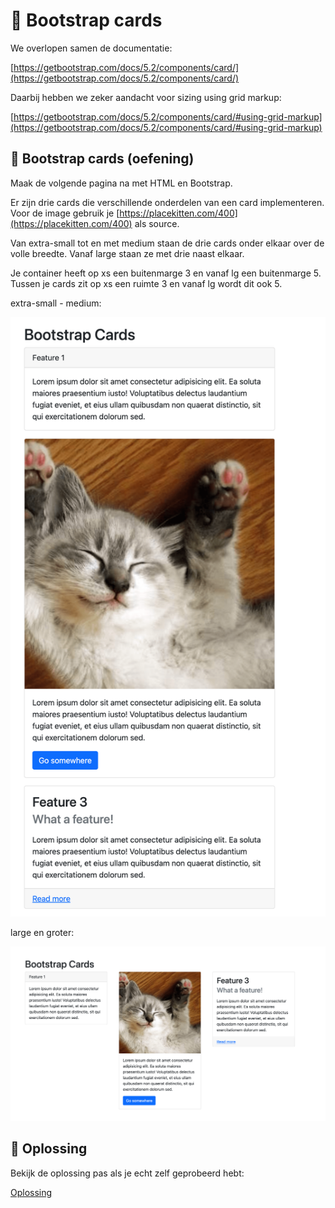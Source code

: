 # 📘 Bootstrap cards

We overlopen samen de documentatie:

[https://getbootstrap.com/docs/5.2/components/card/](https://getbootstrap.com/docs/5.2/components/card/)

Daarbij hebben we zeker aandacht voor sizing using grid markup:

[https://getbootstrap.com/docs/5.2/components/card/#using-grid-markup](https://getbootstrap.com/docs/5.2/components/card/#using-grid-markup)

## 💪 Bootstrap cards (oefening)

Maak de volgende pagina na met HTML en Bootstrap.

Er zijn drie cards die verschillende onderdelen van een card implementeren. Voor de image gebruik je [https://placekitten.com/400](https://placekitten.com/400) als source.

Van extra-small tot en met medium staan de drie cards onder elkaar over de volle breedte. Vanaf large staan ze met drie naast elkaar.

Je container heeft op xs een buitenmarge 3 en vanaf lg een buitenmarge 5. Tussen je cards zit op xs een ruimte 3 en vanaf lg wordt dit ook 5.

extra-small - medium:

![xs - md](cursus/_images/06-02-cards-xs.png)


large en groter:

![lg - xxl](cursus/_images/06-02-cards-lg.png)

## 🔑 Oplossing

Bekijk de oplossing pas als je echt zelf geprobeerd hebt:

[Oplossing](https://github.com/lars-derichter/responsive-design-files/blob/solutions/bootstrap-cards/bootstrap-cards.html)